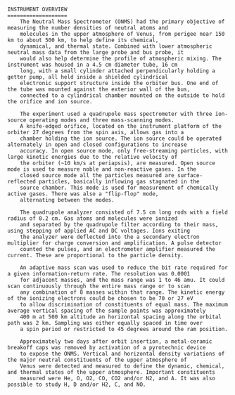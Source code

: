 
 
 
    INSTRUMENT OVERVIEW
    ===================
        The Neutral Mass Spectrometer (ONMS) had the primary objective of measuring the number densities of neutral atoms and 
        molecules in the upper atmosphere of Venus, from perigee near 150 km to about 500 km, to help define its chemical, 
        dynamical, and thermal state. Combined with lower atmospheric neutral mass data from the large probe and bus probe, it 
        would also help determine the profile of atmospheric mixing. The instrument was housed in a 4.5 cm diameter tube, 16 cm 
        long, with a small cylinder attached perpendicularly holding a getter pump, all held inside a shielded cylindrical 
        electronic support structure inside the orbiter bus. One end of the tube was mounted against the exterior wall of the bus, 
        connected to a cylindrical chamber mounted on the outside to hold the orifice and ion source.
    
        The experiment used a quadrupole mass spectrometer with three ion-source operating modes and three mass-scanning modes. 
        A knife-edged orifice, located on the instrument platform of the orbiter 27 degrees from the spin axis, allows gas into a 
        chamber holding the ion source. The ion source could be operated alternately in open and closed configurations to increase 
        accuracy. In open source mode, only free-streaming particles, with large kinetic energies due to the relative velocity of 
        the orbiter (~10 km/s at periapsis), are measured. Open source mode is used to measure noble and non-reactive gases. In the 
        closed source mode all the particles measured are surface-reflected particles, basically inflowing gas stagnated in the 
        source chamber. This mode is used for measurement of chemically active gases. There was also a "flip-flop" mode, 
        alternating between the modes.
    
        The quadrupole analyzer consisted of 7.5 cm long rods with a field radius of 0.2 cm. Gas atoms and molecules were ionized 
        and separated by the quadrupole filter according to their mass, using stepping of applied AC and DC voltages. Ions exiting 
        the analyzer were deflected into the a secondary electron multiplier for charge conversion and amplification. A pulse detector 
        counted the pulses, and an electrometer amplifier measured the current. These are proportional to the particle density.
    
        An adaptive mass scan was used to reduce the bit rate required for a given information-return rate. The resolution was 0.0001 
        for adjacent masses, and the mass range was 1 to 46 amu. It could scan continuously through the entire mass range or to scan 
        any combination of 8 masses within that range. The kinetic energy of the ionizing electrons could be chosen to be 70 or 27 eV 
        to allow discrimination of constituents of equal mass. The maximum average vertical spacing of the sample points was approximately 
        400 m at 500 km altitude an horizontal spacing along the orbital path was 2 km. Sampling was either equally spaced in time over 
        a spin period or restricted to 45 degrees around the ram position.
    
        Approximately two days after orbit insertion, a metal-ceramic breakoff caps was removed by activation of a pyrotechnic device 
        to expose the ONMS. Vertical and horizontal density variations of the major neutral constituents of the upper atmosphere of 
        Venus were detected and measured to define the dynamic, chemical, and thermal states of the upper atmosphere. Important constituents 
        measured were He, O, O2, CO, CO2 and/or N2, and A. It was also possible to study H, D and/or H2, C, and NO.
        
